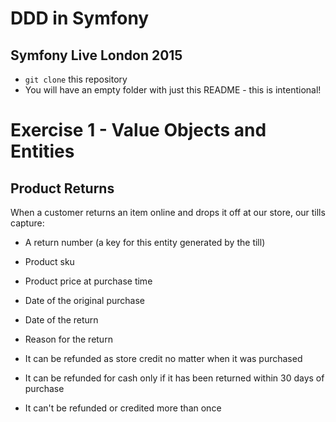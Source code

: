# DDD in Symfony
## Symfony Live London 2015

* `git clone` this repository
* You will have an empty folder with just this README - this is intentional!


# Exercise 1 - Value Objects and Entities

Product Returns
---------------

When a customer returns an item online and drops it off at our store, our tills capture:
 
* A return number (a key for this entity generated by the till)
* Product sku
* Product price at purchase time
* Date of the original purchase
* Date of the return
* Reason for the return

* It can be refunded as store credit no matter when it was purchased
* It can be refunded for cash only if it has been returned within 30 days of purchase
* It can't be refunded or credited more than once
